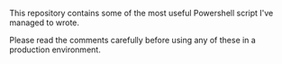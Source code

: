 This repository contains some of the most useful Powershell script I've managed to wrote. 

Please read the comments carefully before using any of these in a production environment.

